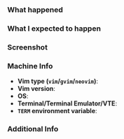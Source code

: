 <!--
Thanks for your interest in reporting an issue.

Before submitting, please refer to the following common issues and solutions:

Running vim in a terminal?
- Try adding `set termguicolors` to your vimrc.

Running vim with tmux?
- Be sure you have terminal-overrides to enable truecolor (if supported in your term)
- Be sure your `default-terminal` is set to, ideally, `tmux-256color`. If your OS doesn't
  have `tmux-256color` terminfo files, google them and add them using `tic`

Having issues with font styles (italic, bold, underline)?
- Be sure your terminal supports these styles.
- If running tmux, see tmux section.
- If all else fails, disable the style by setting `let g:dracula_<style-name> = 0`
  in your vimrc, where `<style-name>` is one of (`italic`, `bold`, `underline`, `undercurl`, `inverse`)

If the above did not resolve your issue, please complete all fields of the form below.
-->

### What happened

### What I expected to happen

### Screenshot

### Machine Info
<!--
if on a *nix system, please provide the output of `uname -a` for OS field
-->
- **Vim type (`vim`/`gvim`/`neovim`)**:
- **Vim version**:
- **OS**:
- **Terminal/Terminal Emulator/VTE**:
- **`TERM` environment variable**:

### Additional Info
<!--
If using Tmux, please provide the output of `tmux info`

If having issues with text rendering, please provide the output of `infocmp`
-->

